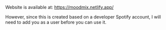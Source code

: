Website is available at: https://moodmix.netlify.app/

However, since this is created based on a developer Spotify account, I will need to add you as a user before you can use it.
